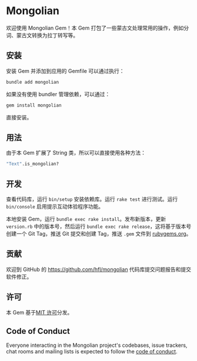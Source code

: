 # Mongolian

欢迎使用 Mongolian Gem！本 Gem 打包了一些蒙古文处理常用的操作，例如分词、蒙古文转换为拉丁转写等。

## 安装

安装 Gem 并添加到应用的 Gemfile 可以通过执行：

```bash
bundle add mongolian
```

如果没有使用 bundler 管理依赖，可以通过：

```bash
gem install mongolian
```
直接安装。

## 用法

由于本 Gem 扩展了 String 类，所以可以直接使用各种方法：

```bash
"Text".is_mongolian?
```

## 开发

查看代码库，运行 `bin/setup` 安装依赖库。运行 `rake test` 进行测试。运行 `bin/console` 启用提示互动体验程序功能。

本地安装 Gem，运行 `bundle exec rake install`。发布新版本，更新 `version.rb` 中的版本号，然后运行 `bundle exec rake release`，这将基于版本号创建一个 Git Tag，推送 Git 提交和创建 Tag，推送 `.gem` 文件到 [rubygems.org](https://rubygems.org)。

## 贡献

欢迎到 GitHub 的 https://github.com/hfl/mongolian 代码库提交问题报告和提交软件修正。

## 许可

本 Gem 基于[MIT 许可](https://opensource.org/licenses/MIT)分发。

## Code of Conduct

Everyone interacting in the Mongolian project's codebases, issue trackers, chat rooms and mailing lists is expected to follow the [code of conduct](https://github.com/hfl/mongolian/blob/main/CODE_OF_CONDUCT.md).
